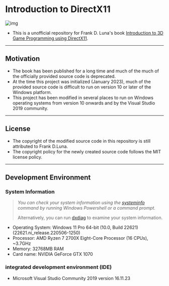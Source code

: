 # Introduction to DirectX11

![img](http://d3dcoder.net/Images/bookcover4.jpg)

- This is a unofficial repository for Frank D. Luna's book [Introduction to 3D Game Programming using DirectX11](http://d3dcoder.net/d3d11.htm).

---

## Motivation

- The book has been published for a long time and much of the much of the officially provided source code is deprecated.
- At the time this project was initialized (January 2023), much of the provided source code is difficult to run on version 10 or later of the Windows platform.
- This project has been modified in several places to run on Windows operating systems from version 10 onwards and by the Visual Studio 2019 community.

---

## License

- The copyright of the modified source code in this repository is still attributed to Frank D.Luna.
- The copyright policy for the newly created source code follows the MIT license policy.

---

## Development Environment

### System Information

> *You can check your system information using the [systeminfo](https://learn.microsoft.com/en-us/windows-server/administration/windows-commands/systeminfo) command by running Windows Powershell or a command prompt.* 
>
> Alternatively, you can run [dxdiag](https://support.microsoft.com/en-us/windows/open-and-run-dxdiag-exe-dad7792c-2ad5-f6cd-5a37-bf92228dfd85) to examine your system information.

- Operating System:   Windows 11 Pro 64-bit (10.0, Build 22621) (22621.ni_release.220506-1250)
- Processor:                AMD Ryzen 7 2700X Eight-Core Processor          (16 CPUs), ~3.7GHz
- Memory:                   32768MB RAM
- Card name:              NVIDIA GeForce GTX 1070

### **integrated development environment** (IDE)

- Microsoft Visual Studio Community 2019 version 16.11.23

